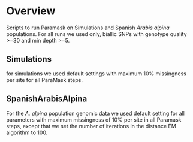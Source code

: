 # Overview 
Scripts to run Paramask on Simulations and Spanish *Arabis alpina* populations. For all runs we used only, biallic SNPs with genotype quality >=30 and min depth >=5.
<br>
## Simulations
for simulations we used default settings with maximum 10% missingness per site for all ParaMask steps.
## SpanishArabisAlpina
For the *A. alpina* population genomic data we used default setting for all parameters with maximum missingness of 10% per site in all Paramask steps, except that we set the number of iterations in the distance EM algorithm to 100.  
